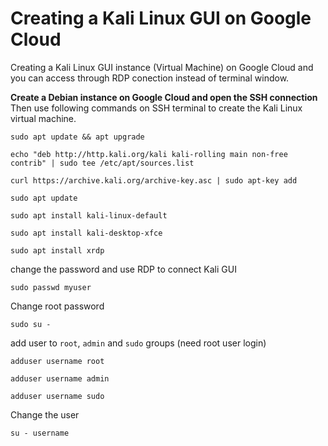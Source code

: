 # Creating a Kali Linux GUI on Google Cloud
Creating a Kali Linux GUI instance (Virtual Machine) on Google Cloud and you can access through RDP conection instead of terminal window.

**Create a Debian instance on Google Cloud and open the SSH connection**  
Then use following commands on SSH terminal to create the Kali Linux virtual machine.
```
sudo apt update && apt upgrade
```
```
echo "deb http://http.kali.org/kali kali-rolling main non-free contrib" | sudo tee /etc/apt/sources.list
```
```
curl https://archive.kali.org/archive-key.asc | sudo apt-key add
```
```
sudo apt update
```
```
sudo apt install kali-linux-default
```
```
sudo apt install kali-desktop-xfce
```
```
sudo apt install xrdp
```
change the password and use RDP to connect Kali GUI
```
sudo passwd myuser
```

Change root password
```
sudo su -
```
add user to `root`, `admin` and `sudo` groups (need root user login)
```
adduser username root
```
```
adduser username admin
```
```
adduser username sudo
```
Change the user
```
su - username
```
